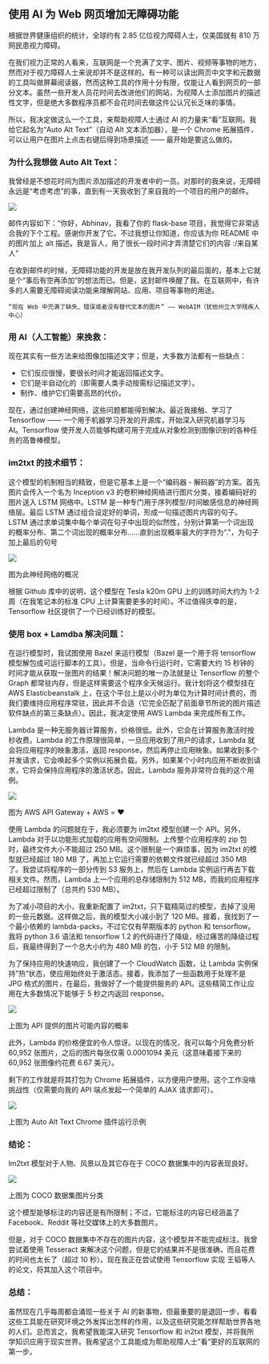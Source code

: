 ## 使用 AI 为 Web 网页增加无障碍功能

根据世界健康组织的统计，全球约有 2.85 亿位视力障碍人士，仅美国就有 810 万网民患视力障碍。

在我们视力正常的人看来，互联网是一个充满了文字、图片、视频等事物的地方，然而对于视力障碍人士来说却并不是这样的。有一种可以读出网页中文字和元数据的工具叫做屏幕阅读器，然而这种工具的作用十分有限，仅能让人看到网页的一部分文本。虽然一些开发人员花时间去改进他们的网站，为视障人士添加图片的描述性文字，但是绝大多数程序员都不会花时间去做这件公认冗长乏味的事情。

所以，我决定做这么一个工具，来帮助视障人士通过 AI 的力量来“看”互联网。我给它起名为“Auto Alt Text”（自动 Alt 文本添加器），是一个 Chrome 拓展插件，可以让用户在图片上点击右键后得到场景描述 —— 最开始是要这么做的。



### 为什么我想做 Auto Alt Text：

我曾经是不想花时间为图片添加描述的开发者中的一员。对那时的我来说，无障碍永远是“考虑考虑”的事，直到有一天我收到了来自我的一个项目的用户的邮件。

![](https://user-gold-cdn.xitu.io/2017/8/29/786daf4bf222fac72da9cafdcc3a1899?imageslim)


邮件内容如下：“你好，Abhinav，我看了你的 flask-base 项目，我觉得它非常适合我的下个工程。感谢你开发了它。不过我想让你知道，你应该为你 README 中的图片加上 alt 描述。我是盲人，用了很长一段时间才弄清楚它们的内容 :/来自某人”

在收到邮件的时候，无障碍功能的开发是放在我开发队列的最后面的，基本上它就是个“事后有空再添加”的想法而已。但是，这封邮件唤醒了我。在互联网中，有许多的人需要无障碍阅读功能来理解网站、应用、项目等事物的用途。


    “现在 Web 中充满了缺失、错误或者没有替代文本的图片” —— WebAIM（犹他州立大学残疾人中心）

### 用 AI（人工智能）来挽救：

现在其实有一些方法来给图像加描述文字；但是，大多数方法都有一些缺点：

- 它们反应很慢，要很长时间才能返回描述文字。
- 它们是半自动化的（即需要人类手动按需标记描述文字）。
- 制作、维护它们需要高昂的代价。

现在，通过创建神经网络，这些问题都能得到解决。最近我接触、学习了 Tensorflow —— 一个用于机器学习开发的开源库，开始深入研究机器学习与 AI。Tensorflow 使开发人员能够构建可用于完成从对象检测到图像识别的各种任务的高鲁棒模型。

### im2txt 的技术细节：

这个模型的机制相当的精致，但是它基本上是一个“编码器 - 解码器”的方案。首先图片会传入一个名为 Inception v3 的卷积神经网络进行图片分类，接着编码好的图片送入 LSTM 网络中。LSTM 是一种专门用于序列模型/时间敏感信息的神经网络层。最后 LSTM 通过组合设定好的单词，形成一句描述图片内容的句子。LSTM 通过求单词集中每个单词在句子中出现的似然性，分别计算第一个词出现的概率分布、第二个词出现的概率分布……直到出现概率最大的字符为“.”，为句子加上最后的句号

![](https://user-gold-cdn.xitu.io/2017/8/29/552e1514cbd5d2880e1b6f40b78a3138?imageslim)


图为此神经网络的概况


根据 Github 库中的说明，这个模型在 Tesla k20m GPU 上的训练时间大约为 1-2 周（在我笔记本的标准 CPU 上计算需要更多的时间）。不过值得庆幸的是，Tensorflow 社区提供了一个已经训练好的模型。


### 使用 box + Lamdba 解决问题：

在运行模型时，我试图使用 Bazel 来运行模型（Bazel 是一个用于将 tensorflow 模型解包成可运行脚本的工具）。但是，当命令行运行时，它需要大约 15 秒钟的时间才能从获取一张图片的结果！解决问题的唯一办法就是让 Tensorflow 的整个 Graph 都常驻内存，但是这样需要这个程序全天候运行。我计划将这个模型挂在 AWS Elasticbeanstalk 上，在这个平台上是以小时为单位为计算时间计费的，而我们要维持应用程序常驻，因此并不合适（它完全匹配了前面章节所说的图片描述软件缺点的第三条缺点）。因此，我决定使用 AWS Lambda 来完成所有工作。

Lambda 是一种无服务器计算服务，价格很低。此外，它会在计算服务激活时按秒收费。Lambda 的工作原理很简单，一旦应用收到了用户的请求，Lambda 就会将应用程序的映象激活，返回 response，然后再停止应用映象。如果收到多个并发请求，它会唤起多个实例以拓展负载。另外，如果某个小时内应用不断收到请求，它将会保持应用程序的激活状态。因此，Lambda 服务非常符合我的这个用例。


![](https://user-gold-cdn.xitu.io/2017/8/29/cdb715db7b56521e90191a8214e1633d?imageslim)

图为 AWS API Gateway + AWS = ❤️

使用 Lambda 的问题就在于，我必须要为 im2txt 模型创建一个 API。另外，Lambda 对于以功能形式加载的应用有空间限制。上传整个应用程序的 zip 包时，最终文件大小不能超过 250 MB。这个限制是一个麻烦事，因为 im2txt 的模型就已经超过 180 MB 了，再加上它运行需要的依赖文件就已经超过 350 MB 了。我尝试将程序的一部分传到 S3 服务上，然后在 Lambda 实例运行再去下载相关文件。然而，Lambda 上一个应用的总存储限制为 512 MB，而我的应用程序已经超过限制了（总共约 530 MB）。

为了减小项目的大小，我重新配置了 im2txt，只下载精简过的模型，去掉了没用的一些元数据。这样做之后，我的模型大小减小到了 120 MB。接着，我找到了一个最小依赖的 lambda-packs，不过它仅有早期版本的 python 和 tensorflow。我将 python 3.6 语法和 tensorflow 1.2 的代码进行了降级，经过痛苦的降级过程后，我最终得到了一个总大小约为 480 MB 的包，小于 512 MB 的限制。

为了保持应用的快速响应，我创建了一个 CloudWatch 函数，让 Lambda 实例保持”热“状态，使应用始终处于激活态。接着，我添加了一些函数用于处理不是 JPG 格式的图片，在最后，我做好了一个能提供服务的 API。这些精简工作让应用在大多数情况下能够于 5 秒之内返回 response。


![](https://user-gold-cdn.xitu.io/2017/8/29/f0bf7a89ed4ba22a168b75bfe6e6ed25?imageslim)


上图为 API 提供的图片可能内容的概率

此外，Lambda 的价格便宜的令人惊讶。以现在的情况，我可以每个月免费分析 60,952 张图片，之后的图片每张仅需 0.0001094 美元（这意味着接下来的 60,952 张图像约花费 6.67 美元）。


剩下的工作就是将其打包为 Chrome 拓展插件，以方便用户使用。这个工作没啥挑战性（仅需要向我的 API 端点发起一个简单的 AJAX 请求即可）。


![](https://user-gold-cdn.xitu.io/2017/8/29/b8aa74def128aed53698013f419fa488?imageslim)

上图为 Auto Alt Text Chrome 插件运行示例


### 结论：
Im2txt 模型对于人物、风景以及其它存在于 COCO 数据集中的内容表现良好。

![](https://user-gold-cdn.xitu.io/2017/8/29/8f24c2294142f7fc5f4ded9805cc00ca?imageslim)

上图为 COCO 数据集图片分类

这个模型能够标注的内容还是有所限制；不过，它能标注的内容已经涵盖了 Facebook、Reddit 等社交媒体上的大多数图片。

但是，对于 COCO 数据集中不存在的图片内容，这个模型并不能完成标注。我曾尝试着使用 Tesseract 来解决这个问题，但是它的结果并不是很准确，而且花费的时间也太长了（超过 10 秒）。现在我正在尝试使用 Tensorflow 实现 王韬等人的论文，将其加入这个项目中。

### 总结：
虽然现在几乎每周都会涌现一些关于 AI 的新事物，但最重要的是退回一步，看看这些工具能在研究环境之外发挥出怎样的作用，以及这些研究能怎样帮助世界各地的人们。总而言之，我希望我能深入研究 Tensorflow 和 in2txt 模型，并将我所学知识应用于现实世界。我希望这个工具能成为帮助视障人士”看“更好的互联网的第一步。

